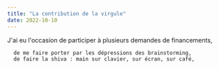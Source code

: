 ```yaml
---
title: "La contribution de la virgule"
date: 2022-10-10
---
```



J'ai eu l'occasion de participer à plusieurs demandes de financements, 

      de me faire porter par les dépressions des brainstorming, 
      de faire la shiva : main sur clavier, sur écran, sur café, 
